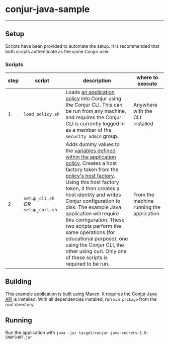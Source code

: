 # conjur-java-sample
--------------------
## Setup
Scripts have been provided to automate the setup. It is recommended that both scripts authenticate as the same Conjur user.
### Scripts
|step|script|description|where to execute|
|----|------|-----------|----------------|
|1|`load_policy.sh`| Loads [an application policy](conjur/app.yml) into Conjur using the Conjur CLI. This can be run from any machine, and requires the Conjur CLI is currently logged in as a member of the `security_admin` group. | Anywhere with the CLI installed |
|2|`setup_cli.sh` _OR_ `setup_curl.sh`| Adds dummy values to the [variables defined within the application policy](conjur/app.yml#L5-L7). Creates a host factory token from the [policy's host factory](conjur/app.yml#L11-L12). Using this host factory token, it then creates a host identity and writes Conjur configuration to disk. The example Java application will require this configuration. These two scripts perform the same operations (for educational purpose), one using the Conjur CLI, the other using curl. Only one of these scripts is required to be run.| From the machine running the application |
## Building
This example application is built using Maven. It requires the [Conjur Java API](https://github.com/conjurinc/api-java) is installed. With all dependencies installed, run `mvn package` from the root directory.
## Running
Run the application with `java -jar target/conjur-java-secrets-1.0-SNAPSHOT.jar`
